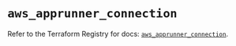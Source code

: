 # `aws_apprunner_connection`

Refer to the Terraform Registry for docs: [`aws_apprunner_connection`](https://registry.terraform.io/providers/hashicorp/aws/5.73.0/docs/resources/apprunner_connection).

